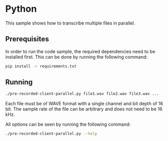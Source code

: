 # Python

This sample shows how to transcribe multiple files in parallel.

## Prerequisites

In order to run the code sample, the required dependencies need to be installed first. This can be done by running the following command:

```sh
pip install -r requirements.txt
```

## Running

```sh
./pre-recorded-client-parallel.py file1.wav file2.wav file3.wav ...
```

Each file must be of WAVE format with a single channel and bit depth of 16 bit. The sample rate of the file can be arbitrary and does not need to be 16 kHz.

All options can be seen by running the following command:

```sh
./pre-recorded-client-parallel.py --help
```

